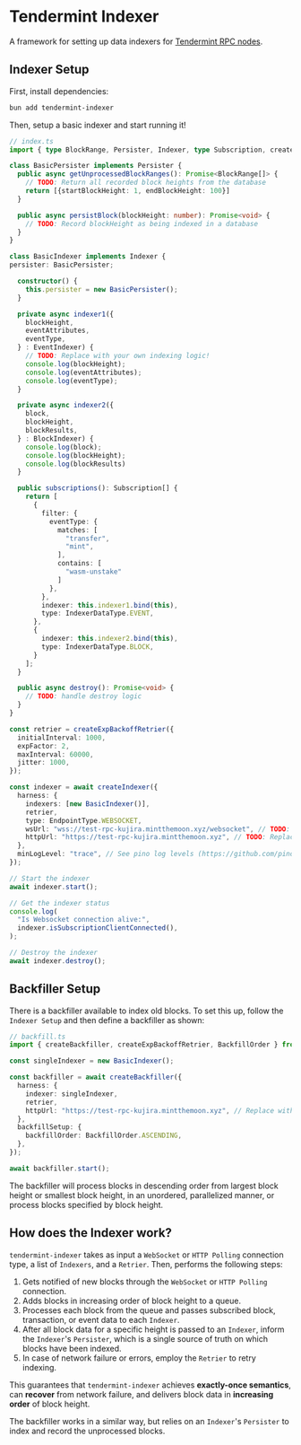 # Tendermint Indexer

A framework for setting up data indexers for [Tendermint RPC nodes](https://docs.tendermint.com/v0.37/rpc/#/).

## Indexer Setup

First, install dependencies:

```bash
bun add tendermint-indexer
```

Then, setup a basic indexer and start running it!

```typescript
// index.ts
import { type BlockRange, Persister, Indexer, type Subscription, createIndexer, createExpBackoffRetrier, EndpointType, IndexerDataType, type EventIndexer, type BlockIndexer } from "tendermint-indexer";

class BasicPersister implements Persister {
  public async getUnprocessedBlockRanges(): Promise<BlockRange[]> {
    // TODO: Return all recorded block heights from the database
    return [{startBlockHeight: 1, endBlockHeight: 100}]
  }

  public async persistBlock(blockHeight: number): Promise<void> {
    // TODO: Record blockHeight as being indexed in a database
  }
}

class BasicIndexer implements Indexer {
persister: BasicPersister;

  constructor() {
    this.persister = new BasicPersister();
  }

  private async indexer1({
    blockHeight,
    eventAttributes,
    eventType,
  } : EventIndexer) {
    // TODO: Replace with your own indexing logic!
    console.log(blockHeight);
    console.log(eventAttributes);
    console.log(eventType);
  }

  private async indexer2({
    block,
    blockHeight,
    blockResults,
  } : BlockIndexer) {
    console.log(block);
    console.log(blockHeight);
    console.log(blockResults)
  }

  public subscriptions(): Subscription[] {
    return [
      {
        filter: {
          eventType: {
            matches: [
              "transfer",
              "mint",
            ],
            contains: [
              "wasm-unstake"
            ]
          },
        },
        indexer: this.indexer1.bind(this),
        type: IndexerDataType.EVENT,
      },
      {
        indexer: this.indexer2.bind(this),
        type: IndexerDataType.BLOCK,
      }
    ];
  }

  public async destroy(): Promise<void> {
    // TODO: handle destroy logic
  }
}

const retrier = createExpBackoffRetrier({
  initialInterval: 1000,
  expFactor: 2,
  maxInterval: 60000,
  jitter: 1000,
});

const indexer = await createIndexer({
  harness: {
    indexers: [new BasicIndexer()],
    retrier,
    type: EndpointType.WEBSOCKET,
    wsUrl: "wss://test-rpc-kujira.mintthemoon.xyz/websocket", // TODO: Replace with your RPC node websocket url
    httpUrl: "https://test-rpc-kujira.mintthemoon.xyz", // TODO: Replace with your RPC HTTP node url
  },
  minLogLevel: "trace", // See pino log levels (https://github.com/pinojs/pino/blob/main/docs/api.md#levels) for more options
});

// Start the indexer
await indexer.start();

// Get the indexer status
console.log(
  "Is Websocket connection alive:",
  indexer.isSubscriptionClientConnected(),
);

// Destroy the indexer
await indexer.destroy();
```

## Backfiller Setup

There is a backfiller available to index old blocks. To set this up, follow the `Indexer Setup` and then define a backfiller as shown:

```typescript
// backfill.ts
import { createBackfiller, createExpBackoffRetrier, BackfillOrder } from "tendermint-indexer";

const singleIndexer = new BasicIndexer();

const backfiller = await createBackfiller({
  harness: {
    indexer: singleIndexer,
    retrier,
    httpUrl: "https://test-rpc-kujira.mintthemoon.xyz", // Replace with your RPC HTTP node url
  },
  backfillSetup: {
    backfillOrder: BackfillOrder.ASCENDING,
  },
});

await backfiller.start();
```

The backfiller will process blocks in descending order from largest block height or smallest block height, in an unordered, parallelized manner, or process blocks specified by block height.

## How does the Indexer work?

`tendermint-indexer` takes as input a `WebSocket` or `HTTP Polling` connection type, a list of `Indexers`, and a `Retrier`. Then, performs the following steps:

1. Gets notified of new blocks through the `WebSocket` or `HTTP Polling` connection.
2. Adds blocks in increasing order of block height to a queue.
3. Processes each block from the queue and passes subscribed block, transaction, or event data to each `Indexer`.
4. After all block data for a specific height is passed to an `Indexer`, inform the `Indexer`'s `Persister`, which is a single source of truth on which blocks have been indexed.
5. In case of network failure or errors, employ the `Retrier` to retry indexing.

This guarantees that `tendermint-indexer` achieves **exactly-once semantics**, can **recover** from network failure, and delivers block data in **increasing order** of block height.

The backfiller works in a similar way, but relies on an `Indexer`'s `Persister` to index and record the unprocessed blocks.
